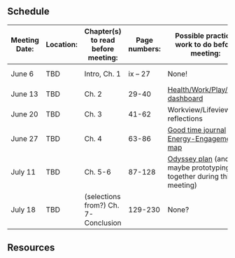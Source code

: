 ## Schedule

| Meeting Date: | Location: | Chapter(s) to read before meeting:|	Page numbers:|	Possible practical work to do before meeting:| :raising_hand: & :latin_cross: resources|
| ------------- | ------------- |------| ------------- | ------------- | ------------- |
|June 6	|		TBD | Intro, Ch. 1		|			ix – 27	|		None!| Coming soon...|
|June 13|		TBD |	Ch. 2					|	29-40		|	[Health/Work/Play/Love dashboard](http://designingyour.life/wp-content/uploads/2016/08/DYL-Love-Play-Work-Health-Dashboard-Worksheet-v21.pdf) |Coming soon...|
|June 20|		TBD |	Ch. 3					|	41-62		|	Workview/Lifeview reflections|Coming soon...|
|June 27|		TBD |	Ch. 4					|	63-86		|	[Good time journal](http://designingyour.life/wp-content/uploads/2016/08/DYL-Good-Time-Journal-Activity-Log-v21.pdf) and [Energy-Engagement map](http://designingyour.life/wp-content/uploads/2016/08/DYL-Energy-Engagement-Worksheet-v21.pdf) |Coming soon...|
|July 11|		TBD |	Ch. 5-6					|	87-128		|	[Odyssey plan](http://designingyour.life/wp-content/uploads/2016/08/DYL-Odyssey-Planning-Worksheet-v21.pdf) (and maybe prototyping together during this meeting) |Coming soon...|
|July 18|		TBD |	(selections from?) Ch. 7-Conclusion|		129-230	|	None? |Coming soon...|


## Resources
 

